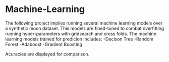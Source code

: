 # Machine-Learning
The following project implies running several machine learning models over a synthetic moon dataset.
This models are fined-tuned to combat overfitting running hyper-parameters with gridsearch and cross folds.
The machine learning models trained for predicion includes:
-Decison Tree
-Random Forest
-Adaboost
-Gradient Boosting

Acuracies are displayed for comparison.

